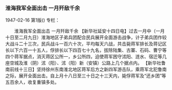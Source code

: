 ### 淮海我军全面出击  一月歼敌千余

1947-02-16
第1版()
专栏：

　　淮海我军全面出击
    一月歼敌千余
    【新华社延安十四日电】过去一月中（一月十日至二月九日）淮海地区子弟兵团配合民兵展开全面游击战争，计子弟兵团作较大战斗二十三次，民兵战斗一百六十次，平均每天六战，共击毙蒋军排长及蒋记区长以下六百一十五人，俘排长以下四百七十九名，拔除陆集、古寨、石码、曹宁等四个蒋军据点，消灭蒋区公所一，乡公所四，迫使蒋军困守沭阳、涟水、宿迁等几座空城及淮（阴）沭（阳）、沭（阳）新（安镇）公路上几个据点内。
    【新华社鲁南前线十三日】坚持徐州东南淮北地区蒋军后方之新四军游击队，乘蒋军北犯鲁南之际，展开全面出击。自上月十八日至三十日之十三天内，毙俘蒋军及“还乡团”等五百余人，收复重镇多处。
